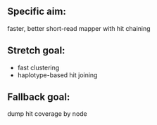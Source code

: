 
## Specific aim:
faster, better short-read mapper with hit chaining

## Stretch goal:
* fast clustering
* haplotype-based hit joining

## Fallback goal:
dump hit coverage by node
